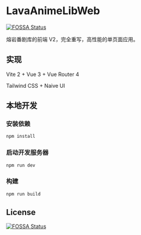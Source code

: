 # LavaAnimeLibWeb
[![FOSSA Status](https://app.fossa.com/api/projects/git%2Bgithub.com%2Fexpload233%2FLavaAnimeLibWeb.svg?type=shield)](https://app.fossa.com/projects/git%2Bgithub.com%2Fexpload233%2FLavaAnimeLibWeb?ref=badge_shield)


熔岩番剧库的前端 V2，完全重写，高性能的单页面应用。

## 实现

Vite 2 + Vue 3 + Vue Router 4

Tailwind CSS + Naive UI

## 本地开发

### 安装依赖

```sh
npm install
```

### 启动开发服务器

```sh
npm run dev
```

### 构建

```sh
npm run build
```


## License
[![FOSSA Status](https://app.fossa.com/api/projects/git%2Bgithub.com%2Fexpload233%2FLavaAnimeLibWeb.svg?type=large)](https://app.fossa.com/projects/git%2Bgithub.com%2Fexpload233%2FLavaAnimeLibWeb?ref=badge_large)